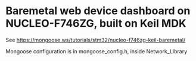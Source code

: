 # Baremetal web device dashboard on NUCLEO-F746ZG, built on Keil MDK

See https://mongoose.ws/tutorials/stm32/nucleo-f746zg-keil-baremetal/

Mongoose configuration is in mongoose_config.h, inside Network_Library
